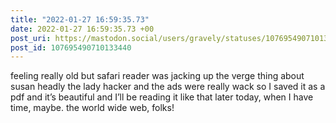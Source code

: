 ```yaml
---
title: "2022-01-27 16:59:35.73"
date: 2022-01-27 16:59:35.73 +00
post_uri: https://mastodon.social/users/gravely/statuses/107695490710133440
post_id: 107695490710133440
---
```

feeling really old but safari reader was jacking up the verge thing about susan headly the lady hacker and the ads were really wack so I saved it as a pdf and it’s beautiful and I’ll be reading it like that later today, when I have time, maybe. the world wide web, folks!


